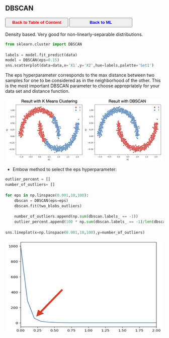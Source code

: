 ## DBSCAN

<a><button name="button" style = "color:red;width:200px;height:30px;cursor:pointer" onclick="window.location.href='https://reynier0611.github.io';">**Back to Table of Content**</button></a> <a><button name="button" style = "color:blue;width:200px;height:30px;cursor:pointer" onclick="window.location.href='https://reynier0611.github.io/ml/ml.html';">**Back to ML**</button></a>

Density based. Very good for non-linearly-separable distributions.

```python
from sklearn.cluster import DBSCAN

labels = model.fit_predict(data)
model = DBSCAN(eps=0.15)
sns.scatterplot(data=data,x='X1',y='X2',hue=labels,palette='Set1')
```

The eps hyperparameter corresponds to the max distance between two samples for one to be considered as in the neighborhood of the other. This is the most important DBSCAN parameter to choose appropriately for your data set and distance function.

<img src="img/dbscan.jpg" width="500" height="200" style="float: center;" />

- Embow method to select the eps hyperparameter:

```python
outlier_percent = []
number_of_outliers= []

for eps in np.linspace(0.001,10,100):
    dbscan = DBSCAN(eps=eps)
    dbscan.fit(two_blobs_outliers)
    
    number_of_outliers.append(np.sum(dbscan.labels_ == -1))
    outlier_percent.append(100 * np.sum(dbscan.labels_ == -1)/len(dbscan.labels_))

sns.lineplot(x=np.linspace(0.001,10,100),y=number_of_outliers)
```

<img src="img/dbscan_elbow.jpg" width="500" height="300" style="float: center;" />
